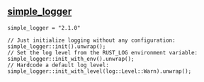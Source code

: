 
## [simple_logger](https://docs.rs/simple_logger/2.1.0/simple_logger/)

`simple_logger = "2.1.0"`

```
// Just initialize logging without any configuration:
simple_logger::init().unwrap();
// Set the log level from the RUST_LOG environment variable:
simple_logger::init_with_env().unwrap();
// Hardcode a default log level:
simple_logger::init_with_level(log::Level::Warn).unwrap();
```
